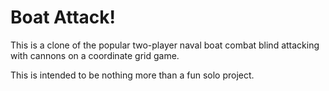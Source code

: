 # Boat Attack!

This is a clone of the popular two-player naval boat combat blind attacking with cannons on a coordinate grid game. 

This is intended to be nothing more than a fun solo project. 

